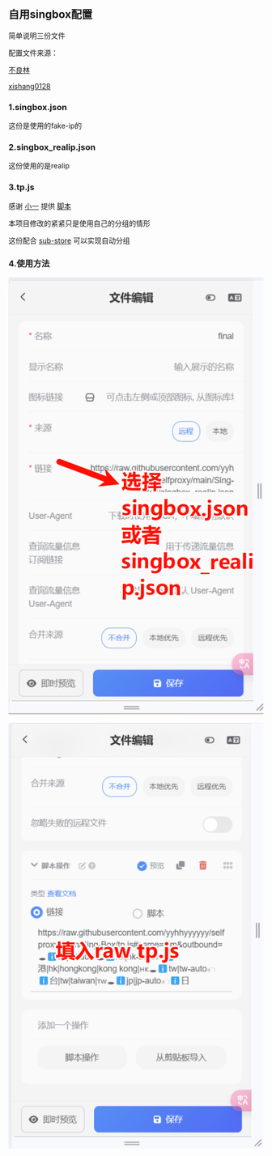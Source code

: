 ## 自用singbox配置
简单说明三份文件

配置文件来源：

[不良林](https://bulianglin.com/archives/singbox.html)

[xishang0128](https://github.com/xishang0128/sub-store-template/blob/main/sing-box-resolve.json)

### 1.singbox.json

这份是使用的fake-ip的

### 2.singbox_realip.json

这份使用的是realip

### 3.tp.js
感谢 [小一](https://github.com/xream) 提供 [脚本](https://github.com/xream/scripts/blob/main/surge/modules/sub-store-scripts/sing-box/template.js) 



本项目修改的紧紧只是使用自己的分组的情形

这份配合 [sub-store](https://github.com/sub-store-org/Sub-Store) 可以实现自动分组



### 4.使用方法

![alt text](./images/image.png)


![alt text](./images/image-1.png)